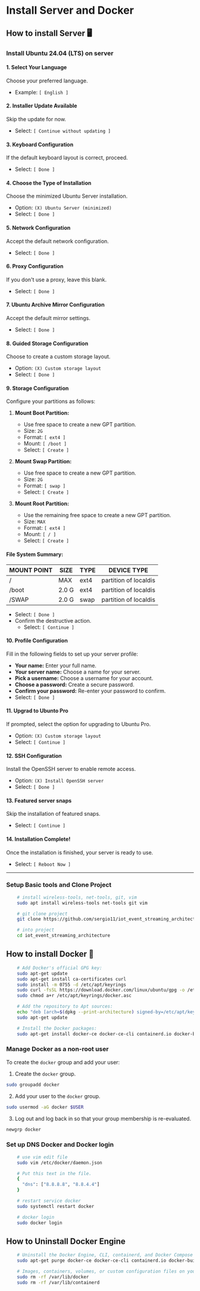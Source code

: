 # Install Server and Docker

## How to install Server 🖥️
### Install Ubuntu 24.04 (LTS) on server

#### 1. Select Your Language
Choose your preferred language.
  - Example: `[ English ]`

#### 2. Installer Update Available
Skip the update for now.
  - Select: `[ Continue without updating ]`

#### 3. Keyboard Configuration
If the default keyboard layout is correct, proceed.
  - Select: `[ Done ]`

#### 4. Choose the Type of Installation
Choose the minimized Ubuntu Server installation.
  - Option: `(X) Ubuntu Server (minimized)`
  - Select: `[ Done ]`

#### 5. Network Configuration
Accept the default network configuration.
  - Select: `[ Done ]`

#### 6. Proxy Configuration
If you don't use a proxy, leave this blank.
  - Select: `[ Done ]`

#### 7. Ubuntu Archive Mirror Configuration
Accept the default mirror settings.
  - Select: `[ Done ]`

#### 8. Guided Storage Configuration
Choose to create a custom storage layout.
  - Option: `(X) Custom storage layout`
  - Select: `[ Done ]`

#### 9. Storage Configuration
Configure your partitions as follows:

1. **Mount Boot Partition:**
   - Use free space to create a new GPT partition.
   - Size: `2G`
   - Format: `[ ext4 ]`
   - Mount: `[ /boot ]`
   - Select: `[ Create ]`

2. **Mount Swap Partition:**
   - Use free space to create a new GPT partition.
   - Size: `2G`
   - Format: `[ swap ]`
   - Select: `[ Create ]`

3. **Mount Root Partition:**
   - Use the remaining free space to create a new GPT partition.
   - Size: `MAX`
   - Format: `[ ext4 ]`
   - Mount: `[ / ]`
   - Select: `[ Create ]`

#### **File System Summary:**

| MOUNT POINT | SIZE  | TYPE | DEVICE TYPE            |
|-------------|-------|------|------------------------|
| /           | MAX   | ext4 | partition of localdis  |
| /boot       | 2.0 G | ext4 | partition of localdis  |
| /SWAP       | 2.0 G | swap | partition of localdis  |

- Select: `[ Done ]`
- Confirm the destructive action.
  - Select: `[ Continue ]`

#### 10. Profile Configuration
Fill in the following fields to set up your server profile:

- **Your name:** Enter your full name.
- **Your server name:** Choose a name for your server.
- **Pick a username:** Choose a username for your account.
- **Choose a password:** Create a secure password.
- **Confirm your password:** Re-enter your password to confirm.
- Select: `[ Done ]`

#### 11. Upgrad to Ubunto Pro
If prompted, select the option for upgrading to Ubuntu Pro.
- Option: `(X) Custom storage layout`
- Select: `[ Continue ]`

#### 12. SSH Configuration
Install the OpenSSH server to enable remote access.
- Option: `(X) Install OpenSSH server`
- Select: `[ Done ]`

#### 13. Featured server snaps
Skip the installation of featured snaps.
- Select: `[ Continue ]`

#### 14. Installation Complete!
Once the installation is finished, your server is ready to use.
- Select: `[ Reboot Now ]`

---



### Setup Basic tools and Clone Project
``` bash
    # install wireless-tools, net-tools, git, vim
    sudo apt install wireless-tools net-tools git vim

    # git clone project
    git clone https://github.com/sergio11/iot_event_streaming_architecture.git

    # into project 
    cd iot_event_streaming_architecture

```

## How to install Docker 🐳

``` bash
    # Add Docker's official GPG key:
    sudo apt-get update
    sudo apt-get install ca-certificates curl
    sudo install -m 0755 -d /etc/apt/keyrings
    sudo curl -fsSL https://download.docker.com/linux/ubuntu/gpg -o /etc/apt/keyrings/docker.asc
    sudo chmod a+r /etc/apt/keyrings/docker.asc

    # Add the repository to Apt sources:
    echo "deb [arch=$(dpkg --print-architecture) signed-by=/etc/apt/keyrings/docker.asc] https://download.docker.com/linux/ubuntu $(. /etc/os-release && echo "$VERSION_CODENAME") stable" | sudo tee /etc/apt/sources.list.d/docker.list > /dev/null
    sudo apt-get update

    # Install the Docker packages:
    sudo apt-get install docker-ce docker-ce-cli containerd.io docker-buildx-plugin docker-compose-plugin
```
### Manage Docker as a non-root user
To create the `docker` group and add your user:
1. Create the `docker` group.
``` bash
sudo groupadd docker
```
2. Add your user to the `docker` group.
```bash
sudo usermod -aG docker $USER
```
3. Log out and log back in so that your group membership is re-evaluated.
```bash
newgrp docker
```

### Set up DNS Docker and Docker login
``` bash
    # use vim edit file
    sudo vim /etc/docker/daemon.json

    # Put this text in the file.
    {
      "dns": ["8.8.8.8", "8.8.4.4"]
    }

    # restart service docker
    sudo systemctl restart docker

    # docker login
    sudo docker login
```

## How to Uninstall Docker Engine
``` bash
    # Uninstall the Docker Engine, CLI, containerd, and Docker Compose packages:
    sudo apt-get purge docker-ce docker-ce-cli containerd.io docker-buildx-plugin docker-compose-plugin docker-ce-rootless-extras

    # Images, containers, volumes, or custom configuration files on your host aren't automatically removed. To delete all images, containers, and volumes:
    sudo rm -rf /var/lib/docker
    sudo rm -rf /var/lib/containerd
```
